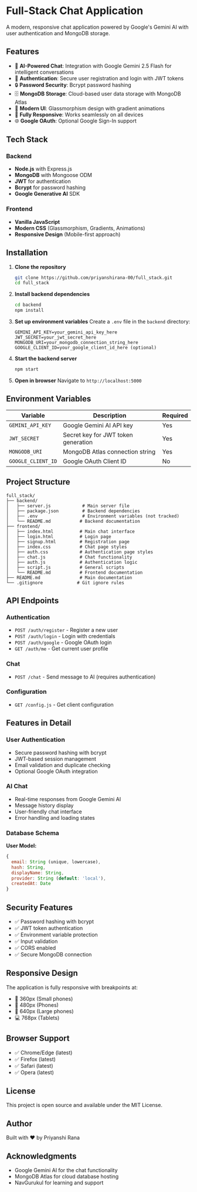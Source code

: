 # Full-Stack Chat Application

A modern, responsive chat application powered by Google's Gemini AI with user authentication and MongoDB storage.

## Features

- 🤖 **AI-Powered Chat**: Integration with Google Gemini 2.5 Flash for intelligent conversations
- 🔐 **Authentication**: Secure user registration and login with JWT tokens
- 🔒 **Password Security**: Bcrypt password hashing
- 🗄️ **MongoDB Storage**: Cloud-based user data storage with MongoDB Atlas
- 🎨 **Modern UI**: Glassmorphism design with gradient animations
- 📱 **Fully Responsive**: Works seamlessly on all devices
- 🌐 **Google OAuth**: Optional Google Sign-In support

## Tech Stack

### Backend
- **Node.js** with Express.js
- **MongoDB** with Mongoose ODM
- **JWT** for authentication
- **Bcrypt** for password hashing
- **Google Generative AI** SDK

### Frontend
- **Vanilla JavaScript**
- **Modern CSS** (Glassmorphism, Gradients, Animations)
- **Responsive Design** (Mobile-first approach)

## Installation

1. **Clone the repository**
   ```bash
   git clone https://github.com/priyanshirana-00/full_stack.git
   cd full_stack
   ```

2. **Install backend dependencies**
   ```bash
   cd backend
   npm install
   ```

3. **Set up environment variables**
   Create a `.env` file in the `backend` directory:
   ```env
   GEMINI_API_KEY=your_gemini_api_key_here
   JWT_SECRET=your_jwt_secret_here
   MONGODB_URI=your_mongodb_connection_string_here
   GOOGLE_CLIENT_ID=your_google_client_id_here (optional)
   ```

4. **Start the backend server**
   ```bash
   npm start
   ```

5. **Open in browser**
   Navigate to `http://localhost:5000`

## Environment Variables

| Variable | Description | Required |
|----------|-------------|----------|
| `GEMINI_API_KEY` | Google Gemini AI API key | Yes |
| `JWT_SECRET` | Secret key for JWT token generation | Yes |
| `MONGODB_URI` | MongoDB Atlas connection string | Yes |
| `GOOGLE_CLIENT_ID` | Google OAuth Client ID | No |

## Project Structure

```
full_stack/
├── backend/
│   ├── server.js            # Main server file
│   ├── package.json         # Backend dependencies
│   ├── .env                 # Environment variables (not tracked)
│   └── README.md           # Backend documentation
├── frontend/
│   ├── index.html          # Main chat interface
│   ├── login.html          # Login page
│   ├── signup.html         # Registration page
│   ├── index.css           # Chat page styles
│   ├── auth.css            # Authentication page styles
│   ├── chat.js             # Chat functionality
│   ├── auth.js             # Authentication logic
│   ├── script.js           # General scripts
│   └── README.md           # Frontend documentation
├── README.md               # Main documentation
└── .gitignore             # Git ignore rules
```

## API Endpoints

### Authentication
- `POST /auth/register` - Register a new user
- `POST /auth/login` - Login with credentials
- `POST /auth/google` - Google OAuth login
- `GET /auth/me` - Get current user profile

### Chat
- `POST /chat` - Send message to AI (requires authentication)

### Configuration
- `GET /config.js` - Get client configuration

## Features in Detail

### User Authentication
- Secure password hashing with bcrypt
- JWT-based session management
- Email validation and duplicate checking
- Optional Google OAuth integration

### AI Chat
- Real-time responses from Google Gemini AI
- Message history display
- User-friendly chat interface
- Error handling and loading states

### Database Schema

**User Model:**
```javascript
{
  email: String (unique, lowercase),
  hash: String,
  displayName: String,
  provider: String (default: 'local'),
  createdAt: Date
}
```

## Security Features

- ✅ Password hashing with bcrypt
- ✅ JWT token authentication
- ✅ Environment variable protection
- ✅ Input validation
- ✅ CORS enabled
- ✅ Secure MongoDB connection

## Responsive Design

The application is fully responsive with breakpoints at:
- 📱 360px (Small phones)
- 📱 480px (Phones)
- 📱 640px (Large phones)
- 💻 768px (Tablets)

## Browser Support

- ✅ Chrome/Edge (latest)
- ✅ Firefox (latest)
- ✅ Safari (latest)
- ✅ Opera (latest)

## License

This project is open source and available under the MIT License.

## Author

Built with ❤️ by Priyanshi Rana

## Acknowledgments

- Google Gemini AI for the chat functionality
- MongoDB Atlas for cloud database hosting
- NavGurukul for learning and support
